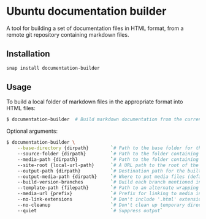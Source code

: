 Ubuntu documentation builder
============================

A tool for building a set of documentation files in HTML format, from a
remote git repository containing markdown files.

Installation
------------

``` bash
snap install documentation-builder
```

Usage
-----

To build a local folder of markdown files in the appropriate format into
HTML files:

``` bash
$ documentation-builder  # Build markdown documentation from the current directory
```

Optional arguments:

``` bash
$ documentation-builder \
    --base-directory {dirpath}        `# Path to the base folder for the documentation repository`
    --source-folder {dirpath}         `# Path to the folder containing markdown files inside the base directory (default: .)`
    --media-path {dirpath}            `# Path to the folder containing media files (default: ./media)`
    --site-root {local-url-path}      `# A URL path to the root of the site, for use in the 'home' link in the template`
    --output-path {dirpath}           `# Destination path for the built HTML files (default: ./build)`
    --output-media-path {dirpath}     `# Where to put media files (default: ./build/media)`
    --build-version-branches          `# Build each branch mentioned in the `versions` file into a subfolder`
    --template-path {filepath}        `# Path to an alternate wrapping template for the built HTML files`
    --media-url {prefix}              `# Prefix for linking to media inside the built HTML files (default: Relative path to built media location, e.g.: ../media)`
    --no-link-extensions              `# Don't include '.html' extension in internal links`
    --no-cleanup                      `# Don't clean up temporary directory after cloning repository`
    --quiet                           `# Suppress output`
```
